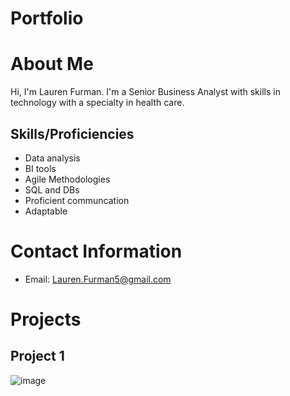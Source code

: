 # Portfolio
# About Me
Hi, I'm Lauren Furman. I'm a Senior Business Analyst with skills in technology with a specialty in health care.

## Skills/Proficiencies
- Data analysis
- BI tools
- Agile Methodologies
- SQL and DBs 
- Proficient communcation
- Adaptable


# Contact Information
- Email: Lauren.Furman5@gmail.com

# Projects
## Project 1
![image](https://github.com/user-attachments/assets/7afd4ffa-5ac1-4f53-8a72-ac5087e1b4f8)

